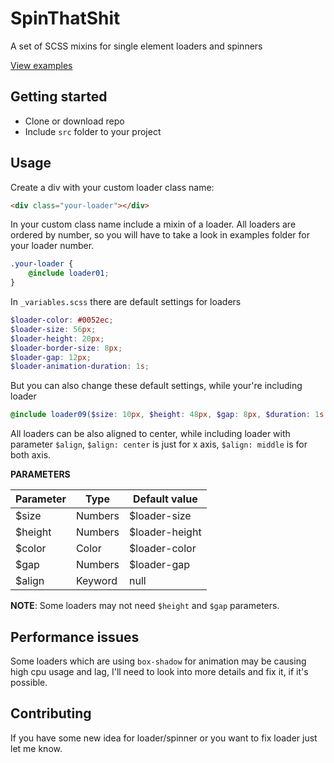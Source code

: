 # SpinThatShit
A set of SCSS mixins for single element loaders and spinners 

[View examples](https://matejkustec.github.io/SpinThatShit/)

## Getting started

* Clone or download repo
* Include `src` folder to your project

## Usage

Create a div with your custom loader class name:

```html
<div class="your-loader"></div>
```

In your custom class name include a mixin of a loader. All loaders are ordered by number, so you will have to take a look in examples folder for your loader number.

```scss
.your-loader {
    @include loader01;
}
```

In `_variables.scss` there are default settings for loaders

```scss
$loader-color: #0052ec;
$loader-size: 56px;
$loader-height: 20px;
$loader-border-size: 8px;
$loader-gap: 12px;
$loader-animation-duration: 1s;
```

But you can also change these default settings, while your're including loader

```scss
@include loader09($size: 10px, $height: 48px, $gap: 8px, $duration: 1s, $align: middle);
```

All loaders can be also aligned to center, while including loader with parameter `$align`,
`$align: center` is just for x axis, `$align: middle` is for both axis.

**PARAMETERS**

Parameter | Type | Default value
------------ | ------------- | -------------
$size | Numbers | $loader-size
$height | Numbers | $loader-height
$color | Color | $loader-color
$gap | Numbers | $loader-gap
$align | Keyword | null

**NOTE**: Some loaders may not need `$height` and `$gap` parameters.

## Performance issues

Some loaders which are using `box-shadow` for animation may be causing high cpu usage and lag, I'll need to look into more details and fix it, if it's possible.


## Contributing

If you have some new idea for loader/spinner or you want to fix loader just let me know.
